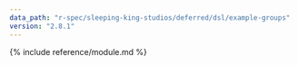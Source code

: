 ```yaml
---
data_path: "r-spec/sleeping-king-studios/deferred/dsl/example-groups"
version: "2.8.1"
---
```


{% include reference/module.md %}
